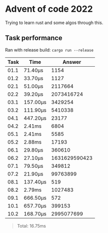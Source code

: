 # Advent of code 2022

Trying to learn rust and some algos through this.

## Task performance
Ran with release build: `cargo run --release`

| Task  | Time          | Answer
|-------|---------------|---------------
| 01.1  | 71.40µs       | 1154
| 01.2  | 33.70µs       | 1127
| 02.1  | 51.00µs       | 2117664
| 02.2  | 39.20µs       | 2073416724
| 03.1  | 157.00µs      | 3429254
| 03.2  | 111.90µs      | 5410338
| 04.1  | 447.20µs      | 23177
| 04.2  | 2.41ms        | 6804
| 05.1  | 2.41ms        | 5585
| 05.2  | 2.88ms        | 17193
| 06.1  | 29.80µs       | 360610
| 06.2  | 27.10µs       | 1631629590423
| 07.1  | 79.50µs       | 349812
| 07.2  | 21.90µs       | 99763899
| 08.1  | 137.40µs      | 519
| 08.2  | 2.79ms        | 1027483
| 09.1  | 666.50µs      | 572
| 10.1  | 657.70µs      | 399153
| 10.2  | 168.70µs      | 2995077699

> Total: 16.75ms